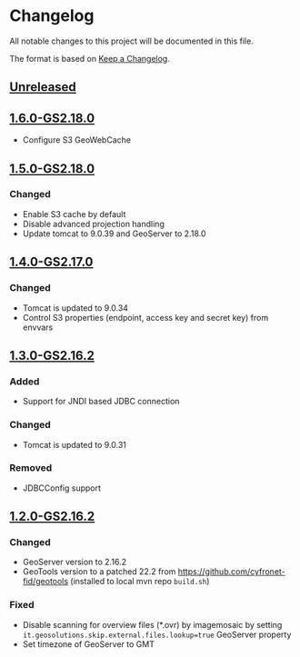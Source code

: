 # Changelog

All notable changes to this project will be documented in this file.

The format is based on [Keep a Changelog](https://keepachangelog.com/en/1.0.0/).

## [Unreleased]

## [1.6.0-GS2.18.0]

- Configure S3 GeoWebCache

## [1.5.0-GS2.18.0]

### Changed

- Enable S3 cache by default
- Disable advanced projection handling
- Update tomcat to 9.0.39 and GeoServer to 2.18.0

## [1.4.0-GS2.17.0]

### Changed

- Tomcat is updated to 9.0.34
- Control S3 properties (endpoint, access key and secret key) from envvars

## [1.3.0-GS2.16.2]

### Added

- Support for JNDI based JDBC connection

### Changed

- Tomcat is updated to 9.0.31

### Removed

- JDBCConfig support

## [1.2.0-GS2.16.2]

### Changed

- GeoServer version to 2.16.2
- GeoTools version to a patched 22.2 from https://github.com/cyfronet-fid/geotools (installed to local mvn repo `build.sh`)

### Fixed

- Disable scanning for overview files (*.ovr) by imagemosaic by setting `it.geosolutions.skip.external.files.lookup=true`
  GeoServer property
- Set timezone of GeoServer to GMT

[unreleased]: https://github.com/cyfronet-fid/docker-geoserver/compare/v1.6.0-GS2.18.0...HEAD
[1.6.0-GS2.18.0]: https://github.com/cyfronet-fid/docker-geoserver/compare/v1.5.0-GS2.18.0..v1.6.0-GS2.18.0
[1.5.0-GS2.18.0]: https://github.com/cyfronet-fid/docker-geoserver/compare/v1.4.0-GS2.17.0..v1.5.0-GS2.18.0
[1.4.0-GS2.17.0]: https://github.com/cyfronet-fid/docker-geoserver/compare/v1.3.0-GS2.16.2...v1.4.0-GS2.17.0
[1.3.0-GS2.16.2]: https://github.com/cyfronet-fid/docker-geoserver/compare/v1.2.0-GS2.16.2...v1.3.0-GS2.16.2
[1.2.0-GS2.16.2]: https://github.com/cyfronet-fid/docker-geoserver/compare/1.1.0-GS2.16.0...v1.2.0-GS2.16.2

